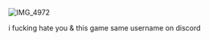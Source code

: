 ![IMG_4972](https://github.com/user-attachments/assets/36a6fe8d-ab10-444f-bc85-f860cba6a4ca)


i fucking hate you & this game
same username on discord
